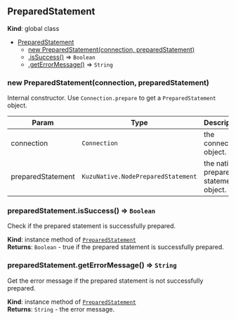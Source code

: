 ## PreparedStatement
**Kind**: global class  

* [PreparedStatement](#PreparedStatement)
    * [new PreparedStatement(connection, preparedStatement)](#new_PreparedStatement_new)
    * [.isSuccess()](#PreparedStatement+isSuccess) ⇒ <code>Boolean</code>
    * [.getErrorMessage()](#PreparedStatement+getErrorMessage) ⇒ <code>String</code>

<a name="new_PreparedStatement_new"></a>

### new PreparedStatement(connection, preparedStatement)
Internal constructor. Use `Connection.prepare` to get a
`PreparedStatement` object.


| Param | Type | Description |
| --- | --- | --- |
| connection | <code>Connection</code> | the connection object. |
| preparedStatement | <code>KuzuNative.NodePreparedStatement</code> | the native prepared statement object. |

<a name="PreparedStatement+isSuccess"></a>

### preparedStatement.isSuccess() ⇒ <code>Boolean</code>
Check if the prepared statement is successfully prepared.

**Kind**: instance method of [<code>PreparedStatement</code>](#PreparedStatement)  
**Returns**: <code>Boolean</code> - true if the prepared statement is successfully prepared.  
<a name="PreparedStatement+getErrorMessage"></a>

### preparedStatement.getErrorMessage() ⇒ <code>String</code>
Get the error message if the prepared statement is not successfully prepared.

**Kind**: instance method of [<code>PreparedStatement</code>](#PreparedStatement)  
**Returns**: <code>String</code> - the error message.  
